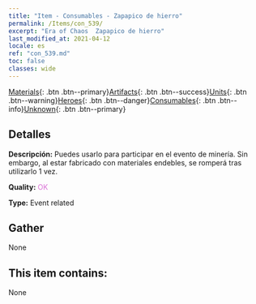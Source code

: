 ```yaml
---
title: "Item - Consumables - Zapapico de hierro"
permalink: /Items/con_539/
excerpt: "Era of Chaos  Zapapico de hierro"
last_modified_at: 2021-04-12
locale: es
ref: "con_539.md"
toc: false
classes: wide
---
```

 [Materials](/es/Items/){: .btn .btn--primary}[Artifacts](/es/Items/Artifacts/){: .btn .btn--success}[Units](/es/Items/Units/){: .btn .btn--warning}[Heroes](/es/Items/Heroes/){: .btn .btn--danger}[Consumables](/es/Items/Consumables/){: .btn .btn--info}[Unknown](/es/Items/Unknown/){: .btn .btn--primary}

## Detalles
 **Descripción:** Puedes usarlo para participar en el evento de minería. Sin embargo, al estar fabricado con materiales endebles, se romperá tras utilizarlo 1 vez.

 **Quality:** <span style="color: #DA70D6">OK</span>

 **Type:** Event related

## Gather

  None

## This item contains:

  None


